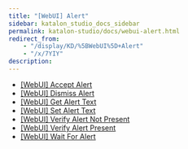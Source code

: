 ```yaml
---
title: "[WebUI] Alert" 
sidebar: katalon_studio_docs_sidebar
permalink: katalon-studio/docs/webui-alert.html 
redirect_from:
    - "/display/KD/%5BWebUI%5D+Alert"
    - "/x/7YIY"
description: 
---
```

*   [\[WebUI\] Accept Alert](/display/KD/%5BWebUI%5D+Accept+Alert)
*   [\[WebUI\] Dismiss Alert](/display/KD/%5BWebUI%5D+Dismiss+Alert)
*   [\[WebUI\] Get Alert Text](/display/KD/%5BWebUI%5D+Get+Alert+Text)
*   [\[WebUI\] Set Alert Text](/display/KD/%5BWebUI%5D+Set+Alert+Text)
*   [\[WebUI\] Verify Alert Not Present](/display/KD/%5BWebUI%5D+Verify+Alert+Not+Present)
*   [\[WebUI\] Verify Alert Present](/display/KD/%5BWebUI%5D+Verify+Alert+Present)
*   [\[WebUI\] Wait For Alert](/display/KD/%5BWebUI%5D+Wait+For+Alert)